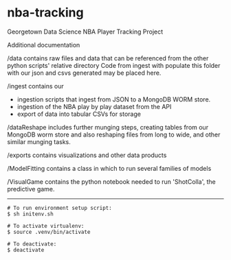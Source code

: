 # nba-tracking
Georgetown Data Science NBA Player Tracking Project

Additional documentation 

/data contains raw files and data that can be referenced from the other python scripts' relative directory
Code from ingest with populate this folder with our json and csvs generated may be placed here.

/ingest contains our 
+ ingestion scripts that ingest from JSON to a MongoDB WORM store.
+ ingestion of the NBA play by play dataset from the API
+ export of data into tabular CSVs for storage

/dataReshape includes further munging steps, creating tables from our MongoDB worm store and also reshaping files from long to wide, and other similar munging tasks.

/exports contains visualizations and other data products

/ModelFitting contains a class in which to run several families of models

/VisualGame contains the python notebook needed to run 'ShotColla', the predictive game.
___

```
# To run environment setup script:
$ sh initenv.sh

# To activate virtualenv:
$ source .venv/bin/activate

# To deactivate:
$ deactivate
```